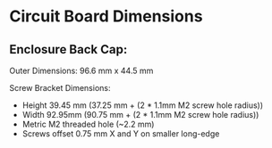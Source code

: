 # Circuit Board Dimensions

## Enclosure Back Cap:

Outer Dimensions: 96.6 mm x 44.5 mm

Screw Bracket Dimensions:
  - Height 39.45 mm (37.25 mm + (2 * 1.1mm M2 screw hole radius))
  - Width 92.95mm (90.75 mm + (2 * 1.1mm M2 screw hole radius))
  - Metric M2 threaded hole (~2.2 mm) 
  - Screws offset 0.75 mm X and Y on smaller long-edge
